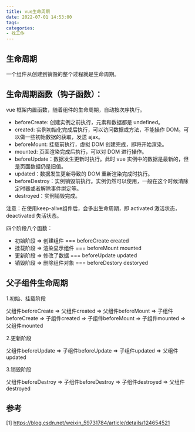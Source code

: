 ```yaml
---
title: vue生命周期
date: 2022-07-01 14:53:00
tags:
categories:
- 找工作
---
```


## 生命周期

一个组件从创建到销毁的整个过程就是生命周期。

## 生命周期函数（钩子函数）：
vue 框架内置函数，随着组件的生命周期，自动按次序执行。
- beforeCreate: 创建实例之前执行，元素和数据都是 undefined。
- created: 实例初始化完成后执行，可以访问数据或方法，不能操作 DOM。可以做一些初始数据的获取，发送 ajax。
- beforeMount: 挂载前执行，虚拟 DOM 创建完成，即将开始渲染。
- mounted: 页面渲染完成后执行，可以对 DOM 进行操作。
- beforeUpdate：数据发生更新时执行。此时 vue 实例中的数据是最新的，但是页面数据仍是旧值。
- updated：数据发生更新导致的 DOM 重新渲染完成时执行。
- beforeDestroy：实例销毁前执行。实例仍然可以使用，一般在这个时候清除定时器或者解除事件绑定等。
- destroyed：实例销毁完成。

注意：在使用keep-alive组件后，会多出生命周期，即 activated 激活状态，deactivated 失活状态。

四个阶段八个函数：
- 初始阶段 => 创建组件 === beforeCreate created
- 挂载阶段 => 渲染显示组件 === beforeMount mounted
- 更新阶段 => 修改了数据 === beforeUpdate updated
- 销毁阶段 => 删除组件对象 === beforeDestory destoryed

## 父子组件生命周期
1.初始、挂载阶段

父组件beforeCreate => 父组件created => 父组件beforeMount => 子组件beforeCreate => 子组件created => 子组件beforeMount => 子组件mounted => 父组件mounted

2.更新阶段

父组件beforeUpdate => 子组件beforeUpdate => 子组件updated => 父组件updated

3.销毁阶段

父组件beforeDestroy => 子组件beforeDestroy => 子组件destroyed => 父组件destroyed


## 参考
[1] https://blog.csdn.net/weixin_59731784/article/details/124654521